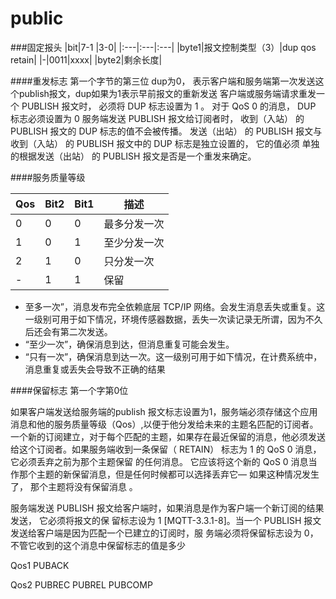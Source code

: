 public
=


###固定报头
|bit|7-1   |3-0|
|:---|:---|:---|
|byte1|报文控制类型（3）|dup qos retain|
|-|0011|xxxx|
|byte2|剩余长度|


####重发标志
第一个字节的第三位
dup为0， 表示客户端和服务端第一次发送这个publish报文，dup如果为1表示早前报文的重新发送
客户端或服务端请求重发一个 PUBLISH 报文时， 必须将 DUP 标志设置为 1 。 对于 QoS 0 的消息， DUP 标志必须设置为 0
服务端发送 PUBLISH 报文给订阅者时， 收到（入站） 的 PUBLISH 报文的 DUP 标志的值不会被传播。 发送（出站） 的 PUBLISH 报文与收到（入站） 的 PUBLISH 报文中的 DUP 标志是独立设置的， 它的值必须
单独的根据发送（出站） 的 PUBLISH 报文是否是一个重发来确定。

####服务质量等级

|Qos|  Bit2| Bit1|描述|
|----|-----|-----|--------|
|0|0|0|最多分发一次|
|1|0|1|至少分发一次|
|2|1|0|只分发一次|
|-|1|1|保留|


- 至多一次”，消息发布完全依赖底层 TCP/IP 网络。会发生消息丢失或重复。这一级别可用于如下情况，环境传感器数据，丢失一次读记录无所谓，因为不久后还会有第二次发送。
- “至少一次”，确保消息到达，但消息重复可能会发生。
- “只有一次”，确保消息到达一次。这一级别可用于如下情况，在计费系统中，消息重复或丢失会导致不正确的结果


####保留标志
第一个字第0位

如果客户端发送给服务端的publish 报文标志设置为1，服务端必须存储这个应用消息和他的服务质量等级（Qos）,以便于他分发给未来的主题名匹配的订阅者。一个新的订阅建立，对于每个匹配的主题，如果存在最近保留的消息，他必须发送给这个订阅者。如果服务端收到一条保留（ RETAIN） 标志为 1 的 QoS 0 消息， 它必须丢弃之前为那个主题保留
的任何消息。 它应该将这个新的 QoS 0 消息当作那个主题的新保留消息，但是任何时候都可以选择丢弃它— 如果这种情况发生了， 那个主题将没有保留消息 。

服务端发送 PUBLISH 报文给客户端时，如果消息是作为客户端一个新订阅的结果发送， 它必须将报文的保
留标志设为 1 [MQTT-3.3.1-8]。当一个 PUBLISH 报文发送给客户端是因为匹配一个已建立的订阅时，服
务端必须将保留标志设为 0， 不管它收到的这个消息中保留标志的值是多少


Qos1 PUBACK

Qos2 PUBREC
     PUBREL
     PUBCOMP
